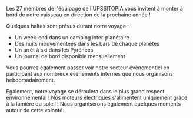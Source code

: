 Les 27 membres de l'équipage de l'UPSSITOPIA vous invitent à monter à bord de notre vaisseau en direction de la prochaine année ! 

Quelques haltes sont prévus durant notre voyage : 

- Un week-end dans un camping inter-planétaire 
- Des nuits mouvementées dans les bars de chaque planètes
- Un arrêt à ski dans les Pyrénées
- Un journal de bord disponible mensuellement

Vous pourrez également passer voir notre secteur évènementiel en participant aux nombreux événements internes que nous organisons hebdomadairement.

Egalement, notre voyage se déroulera dans le plus grand respect environnemental ! Nos moteurs électriques s'alimentent uniquement grâce à la lumière du soleil ! Nous organiserons également quelques moments autour de cette volonté. 
